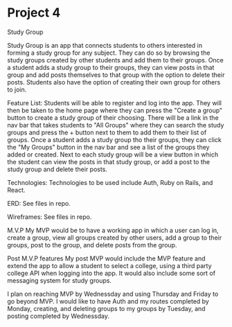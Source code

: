 # Project 4
Study Group

Study Group is an app that connects students to others interested in forming a study group for any subject. They can do so by browsing the study groups created by other students and add them to their groups. Once a student adds a study group to their groups, they can view posts in that group and add posts themselves to that group with the option to delete their posts. Students also have the option of creating their own group for others to join. 

Feature List:
Students will be able to register and log into the app. They will then be taken to the home page where they can press the "Create a group" button to create a study group of their choosing. There will be a link in the nav bar that takes students to "All Groups" where they can search the study groups and press the + button next to them to add them to their list of groups. Once a student adds a study group tho their groups, they can click the "My Groups" button in the nav bar and see a list of the groups they added or created. Next to each study group will be a view button in which the student can view the posts in that study group, or add a post to the study group and delete their posts.

Technologies: 
Technologies to be used include Auth, Ruby on Rails, and React.

ERD: See files in repo.

Wireframes: See files in repo.

M.V.P
My MVP would be to have a working app in which a user can log in, create a group, view all groups created by other users, add a group to their groups, post to the group, and delete posts from the group. 

Post M.V.P features
My post MVP would include the MVP feature and extend the app to allow a student to select a college, using a third party college API when logging into the app. It would also include some sort of messaging system for study groups. 

I plan on reaching MVP by Wednessday and using Thursday and Friday to go beyond MVP. I would like to have Auth and my routes completed by Monday, creating, and deleting groups to my groups by Tuesday, and posting completed by Wednessday.

